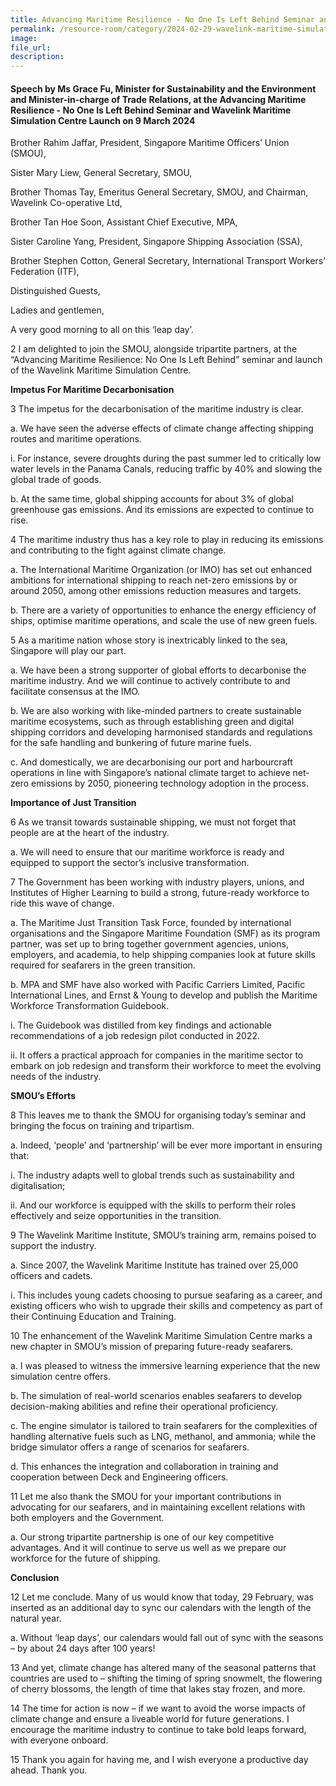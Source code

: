```yaml
---  
title: Advancing Maritime Resilience - No One Is Left Behind Seminar and Wavelink Maritime Simulation Centre Launch - Ms Grace Fu
permalink: /resource-room/category/2024-02-29-wavelink-maritime-simulation-centre-launch
image:  
file_url:  
description:  
---
```

#### Speech by Ms Grace Fu, Minister for Sustainability and the Environment and Minister-in-charge of Trade Relations, at the Advancing Maritime Resilience - No One Is Left Behind Seminar and Wavelink Maritime Simulation Centre Launch on 9 March 2024

Brother Rahim Jaffar, President, Singapore Maritime Officers’ Union (SMOU),

Sister Mary Liew, General Secretary, SMOU,

Brother Thomas Tay, Emeritus General Secretary, SMOU, and Chairman, Wavelink Co-operative Ltd,

Brother Tan Hoe Soon, Assistant Chief Executive, MPA,

Sister Caroline Yang, President, Singapore Shipping Association (SSA),

Brother Stephen Cotton, General Secretary, International Transport Workers’ Federation (ITF),

Distinguished Guests,

Ladies and gentlemen,

A very good morning to all on this ‘leap day’.

2 I am delighted to join the SMOU, alongside tripartite partners, at the “Advancing Maritime Resilience: No One Is Left Behind” seminar and launch of the Wavelink Maritime Simulation Centre.

**Impetus For Maritime Decarbonisation**

3 The impetus for the decarbonisation of the maritime industry is clear.

a. We have seen the adverse effects of climate change affecting shipping routes and maritime operations.

i. For instance, severe droughts during the past summer led to critically low water levels in the Panama Canals, reducing traffic by 40% and slowing the global trade of goods.

b. At the same time, global shipping accounts for about 3% of global greenhouse gas emissions. And its emissions are expected to continue to rise.

4 The maritime industry thus has a key role to play in reducing its emissions and contributing to the fight against climate change.

a. The International Maritime Organization (or IMO) has set out enhanced ambitions for international shipping to reach net-zero emissions by or around 2050, among other emissions reduction measures and targets.

b. There are a variety of opportunities to enhance the energy efficiency of ships, optimise maritime operations, and scale the use of new green fuels.

5 As a maritime nation whose story is inextricably linked to the sea, Singapore will play our part.

a. We have been a strong supporter of global efforts to decarbonise the maritime industry. And we will continue to actively contribute to and facilitate consensus at the IMO.

b. We are also working with like-minded partners to create sustainable maritime ecosystems, such as through establishing green and digital shipping corridors and developing harmonised standards and regulations for the safe handling and bunkering of future marine fuels.

c. And domestically, we are decarbonising our port and harbourcraft operations in line with Singapore’s national climate target to achieve net-zero emissions by 2050, pioneering technology adoption in the process.

**Importance of Just Transition**

6 As we transit towards sustainable shipping, we must not forget that people are at the heart of the industry.

a. We will need to ensure that our maritime workforce is ready and equipped to support the sector’s inclusive transformation.

7 The Government has been working with industry players, unions, and Institutes of Higher Learning to build a strong, future-ready workforce to ride this wave of change.

a. The Maritime Just Transition Task Force, founded by international organisations and the Singapore Maritime Foundation (SMF) as its program partner, was set up to bring together government agencies, unions, employers, and academia, to help shipping companies look at future skills required for seafarers in the green transition.
   
b. MPA and SMF have also worked with Pacific Carriers Limited, Pacific International Lines, and Ernst & Young to develop and publish the Maritime Workforce Transformation Guidebook.

i. The Guidebook was distilled from key findings and actionable recommendations of a job redesign pilot conducted in 2022.

ii. It offers a practical approach for companies in the maritime sector to embark on job redesign and transform their workforce to meet the evolving needs of the industry.

**SMOU’s Efforts**

8 This leaves me to thank the SMOU for organising today’s seminar and bringing the focus on training and tripartism.

a. Indeed, ‘people’ and ‘partnership’ will be ever more important in ensuring that:

i. The industry adapts well to global trends such as sustainability and digitalisation;

ii. And our workforce is equipped with the skills to perform their roles effectively and seize opportunities in the transition.

9 The Wavelink Maritime Institute, SMOU’s training arm, remains poised to support the industry.

a. Since 2007, the Wavelink Maritime Institute has trained over 25,000 officers and cadets.

i. This includes young cadets choosing to pursue seafaring as a career, and existing officers who wish to upgrade their skills and competency as part of their Continuing Education and Training.

10 The enhancement of the Wavelink Maritime Simulation Centre marks a new chapter in SMOU’s mission of preparing future-ready seafarers.

a. I was pleased to witness the immersive learning experience that the new simulation centre offers.

b. The simulation of real-world scenarios enables seafarers to develop decision-making abilities and refine their operational proficiency.

c. The engine simulator is tailored to train seafarers for the complexities of handling alternative fuels such as LNG, methanol, and ammonia; while the bridge simulator offers a range of scenarios for seafarers.

d. This enhances the integration and collaboration in training and cooperation between Deck and Engineering officers.

11 Let me also thank the SMOU for your important contributions in advocating for our seafarers, and in maintaining excellent relations with both employers and the Government.

a. Our strong tripartite partnership is one of our key competitive advantages. And it will continue to serve us well as we prepare our workforce for the future of shipping.

**Conclusion**

12 Let me conclude. Many of us would know that today, 29 February, was inserted as an additional day to sync our calendars with the length of the natural year.

a. Without ‘leap days’, our calendars would fall out of sync with the seasons – by about 24 days after 100 years!

13 And yet, climate change has altered many of the seasonal patterns that countries are used to – shifting the timing of spring snowmelt, the flowering of cherry blossoms, the length of time that lakes stay frozen, and more.

14 The time for action is now – if we want to avoid the worse impacts of climate change and ensure a liveable world for future generations. I encourage the maritime industry to continue to take bold leaps forward, with everyone onboard.

15 Thank you again for having me, and I wish everyone a productive day ahead. Thank you.
